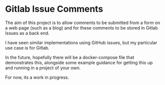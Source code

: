 # Gitlab Issue Comments
The aim of this project is to allow comments to be submitted from a form on a web page (such as a blog) and for these comments to be stored in Gitlab Issues as a back end.

I have seen similar implementations using GitHub issues, but my particular use case is for Gitlab.

In the future, hopefully there will be a docker-compose file that demonstrates this, alongside some example guidance for getting this up and running in a project of your own.

For now, its a work in progress.
